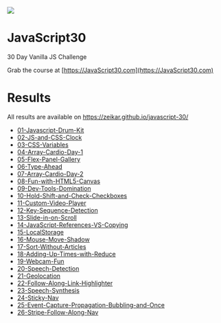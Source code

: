 ![](https://javascript30.com/images/JS3-social-share.png)

# JavaScript30

30 Day Vanilla JS Challenge

Grab the course at [https://JavaScript30.com](https://JavaScript30.com)

# Results

All results are available on https://zeikar.github.io/javascript-30/

- [01-Javascript-Drum-Kit](https://zeikar.github.io/javascript-30/01-Javascript-Drum-Kit/)
- [02-JS-and-CSS-Clock](https://zeikar.github.io/javascript-30/02-JS-and-CSS-Clock/)
- [03-CSS-Variables](https://zeikar.github.io/javascript-30/03-CSS-Variables/)
- [04-Array-Cardio-Day-1](https://zeikar.github.io/javascript-30/04-Array-Cardio-Day-1/)
- [05-Flex-Panel-Gallery](https://zeikar.github.io/javascript-30/05-Flex-Panel-Gallery/)
- [06-Type-Ahead](https://zeikar.github.io/javascript-30/06-Type-Ahead/)
- [07-Array-Cardio-Day-2](https://zeikar.github.io/javascript-30/07-Array-Cardio-Day-2/)
- [08-Fun-with-HTML5-Canvas](https://zeikar.github.io/javascript-30/08-Fun-with-HTML5-Canvas/)
- [09-Dev-Tools-Domination](https://zeikar.github.io/javascript-30/09-Dev-Tools-Domination/)
- [10-Hold-Shift-and-Check-Checkboxes](https://zeikar.github.io/javascript-30/10-Hold-Shift-and-Check-Checkboxes/)
- [11-Custom-Video-Player](https://zeikar.github.io/javascript-30/11-Custom-Video-Player/)
- [12-Key-Sequence-Detection](https://zeikar.github.io/javascript-30/12-Key-Sequence-Detection/)
- [13-Slide-in-on-Scroll](https://zeikar.github.io/javascript-30/13-Slide-in-on-Scroll/)
- [14-JavaScript-References-VS-Copying](https://zeikar.github.io/javascript-30/14-JavaScript-References-VS-Copying/)
- [15-LocalStorage](https://zeikar.github.io/javascript-30/15-LocalStorage/)
- [16-Mouse-Move-Shadow](https://zeikar.github.io/javascript-30/16-Mouse-Move-Shadow/)
- [17-Sort-Without-Articles](https://zeikar.github.io/javascript-30/17-Sort-Without-Articles/)
- [18-Adding-Up-Times-with-Reduce](https://zeikar.github.io/javascript-30/18-Adding-Up-Times-with-Reduce/)
- [19-Webcam-Fun](https://zeikar.github.io/javascript-30/19-Webcam-Fun/)
- [20-Speech-Detection](https://zeikar.github.io/javascript-30/20-Speech-Detection/)
- [21-Geolocation](https://zeikar.github.io/javascript-30/21-Geolocation/)
- [22-Follow-Along-Link-Highlighter](https://zeikar.github.io/javascript-30/22-Follow-Along-Link-Highlighter/)
- [23-Speech-Synthesis](https://zeikar.github.io/javascript-30/23-Speech-Synthesis/)
- [24-Sticky-Nav](https://zeikar.github.io/javascript-30/24-Sticky-Nav/)
- [25-Event-Capture-Propagation-Bubbling-and-Once](https://zeikar.github.io/javascript-30/25-Event-Capture-Propagation-Bubbling-and-Once/)
- [26-Stripe-Follow-Along-Nav](https://zeikar.github.io/javascript-30/26-Stripe-Follow-Along-Nav/)
